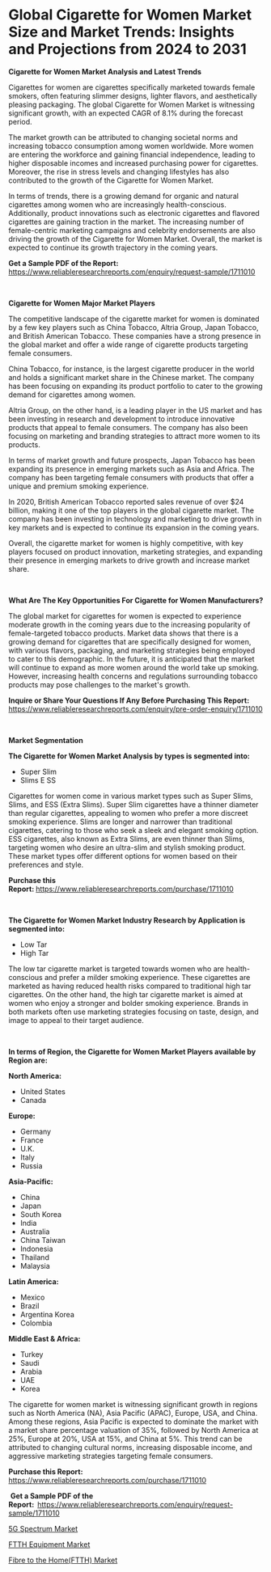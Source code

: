 <p><h1>Global Cigarette for Women Market Size and Market Trends: Insights and Projections from 2024 to 2031</h1></p><p><strong>Cigarette for Women Market Analysis and Latest Trends</strong></p>
<p><p>Cigarettes for women are cigarettes specifically marketed towards female smokers, often featuring slimmer designs, lighter flavors, and aesthetically pleasing packaging. The global Cigarette for Women Market is witnessing significant growth, with an expected CAGR of 8.1% during the forecast period. </p><p>The market growth can be attributed to changing societal norms and increasing tobacco consumption among women worldwide. More women are entering the workforce and gaining financial independence, leading to higher disposable incomes and increased purchasing power for cigarettes. Moreover, the rise in stress levels and changing lifestyles has also contributed to the growth of the Cigarette for Women Market.</p><p>In terms of trends, there is a growing demand for organic and natural cigarettes among women who are increasingly health-conscious. Additionally, product innovations such as electronic cigarettes and flavored cigarettes are gaining traction in the market. The increasing number of female-centric marketing campaigns and celebrity endorsements are also driving the growth of the Cigarette for Women Market. Overall, the market is expected to continue its growth trajectory in the coming years.</p></p>
<p><strong>Get a Sample PDF of the Report:&nbsp;</strong> <a href="https://www.reliableresearchreports.com/enquiry/request-sample/1711010">https://www.reliableresearchreports.com/enquiry/request-sample/1711010</a></p>
<p>&nbsp;</p>
<p><strong>Cigarette for Women Major Market Players</strong></p>
<p><p>The competitive landscape of the cigarette market for women is dominated by a few key players such as China Tobacco, Altria Group, Japan Tobacco, and British American Tobacco. These companies have a strong presence in the global market and offer a wide range of cigarette products targeting female consumers.</p><p>China Tobacco, for instance, is the largest cigarette producer in the world and holds a significant market share in the Chinese market. The company has been focusing on expanding its product portfolio to cater to the growing demand for cigarettes among women.</p><p>Altria Group, on the other hand, is a leading player in the US market and has been investing in research and development to introduce innovative products that appeal to female consumers. The company has also been focusing on marketing and branding strategies to attract more women to its products.</p><p>In terms of market growth and future prospects, Japan Tobacco has been expanding its presence in emerging markets such as Asia and Africa. The company has been targeting female consumers with products that offer a unique and premium smoking experience.</p><p>In 2020, British American Tobacco reported sales revenue of over $24 billion, making it one of the top players in the global cigarette market. The company has been investing in technology and marketing to drive growth in key markets and is expected to continue its expansion in the coming years.</p><p>Overall, the cigarette market for women is highly competitive, with key players focused on product innovation, marketing strategies, and expanding their presence in emerging markets to drive growth and increase market share.</p></p>
<p>&nbsp;</p>
<p><strong>What Are The Key Opportunities For Cigarette for Women Manufacturers?</strong></p>
<p><p>The global market for cigarettes for women is expected to experience moderate growth in the coming years due to the increasing popularity of female-targeted tobacco products. Market data shows that there is a growing demand for cigarettes that are specifically designed for women, with various flavors, packaging, and marketing strategies being employed to cater to this demographic. In the future, it is anticipated that the market will continue to expand as more women around the world take up smoking. However, increasing health concerns and regulations surrounding tobacco products may pose challenges to the market's growth.</p></p>
<p><strong>Inquire or Share Your Questions If Any Before Purchasing This Report:</strong> <a href="https://www.reliableresearchreports.com/enquiry/pre-order-enquiry/1711010">https://www.reliableresearchreports.com/enquiry/pre-order-enquiry/1711010</a></p>
<p>&nbsp;</p>
<p><strong>Market Segmentation</strong></p>
<p><strong>The Cigarette for Women Market Analysis by types is segmented into:</strong></p>
<p><ul><li>Super Slim</li><li>Slims E SS</li></ul></p>
<p><p>Cigarettes for women come in various market types such as Super Slims, Slims, and ESS (Extra Slims). Super Slim cigarettes have a thinner diameter than regular cigarettes, appealing to women who prefer a more discreet smoking experience. Slims are longer and narrower than traditional cigarettes, catering to those who seek a sleek and elegant smoking option. ESS cigarettes, also known as Extra Slims, are even thinner than Slims, targeting women who desire an ultra-slim and stylish smoking product. These market types offer different options for women based on their preferences and style.</p></p>
<p><strong>Purchase this Report:&nbsp;</strong><a href="https://www.reliableresearchreports.com/purchase/1711010">https://www.reliableresearchreports.com/purchase/1711010</a></p>
<p>&nbsp;</p>
<p><strong>The Cigarette for Women Market Industry Research by Application is segmented into:</strong></p>
<p><ul><li>Low Tar</li><li>High Tar</li></ul></p>
<p><p>The low tar cigarette market is targeted towards women who are health-conscious and prefer a milder smoking experience. These cigarettes are marketed as having reduced health risks compared to traditional high tar cigarettes. On the other hand, the high tar cigarette market is aimed at women who enjoy a stronger and bolder smoking experience. Brands in both markets often use marketing strategies focusing on taste, design, and image to appeal to their target audience.</p></p>
<p>&nbsp;</p>
<p><strong>In terms of Region, the Cigarette for Women Market Players available by Region are:</strong></p>
<p>
    <p> <strong> North America: </strong>
        <ul>
            <li>United States</li>
            <li>Canada</li>
        </ul>
        </p> 
    <p> <strong> Europe: </strong>
        <ul>
            <li>Germany</li>
            <li>France</li>
            <li>U.K.</li>
            <li>Italy</li>
            <li>Russia</li>
        </ul>
        </p> 
    <p> <strong> Asia-Pacific: </strong>
        <ul>
            <li>China</li>
            <li>Japan</li>
            <li>South Korea</li>
            <li>India</li>
            <li>Australia</li>
            <li>China Taiwan</li>
            <li>Indonesia</li>
            <li>Thailand</li>
            <li>Malaysia</li>
        </ul>
        </p> 
    <p> <strong> Latin America: </strong>
        <ul>
            <li>Mexico</li>
            <li>Brazil</li>
            <li>Argentina Korea</li>
            <li>Colombia</li>
        </ul>
        </p> 
    <p> <strong> Middle East & Africa: </strong>
        <ul>
            <li>Turkey</li>
            <li>Saudi</li>
            <li>Arabia</li>
            <li>UAE</li>
            <li>Korea</li>
        </ul>
    </p>
    </p>
<p><p>The cigarette for women market is witnessing significant growth in regions such as North America (NA), Asia Pacific (APAC), Europe, USA, and China. Among these regions, Asia Pacific is expected to dominate the market with a market share percentage valuation of 35%, followed by North America at 25%, Europe at 20%, USA at 15%, and China at 5%. This trend can be attributed to changing cultural norms, increasing disposable income, and aggressive marketing strategies targeting female consumers.</p></p>
<p><strong>Purchase this Report: </strong><a href="https://www.reliableresearchreports.com/purchase/1711010">https://www.reliableresearchreports.com/purchase/1711010</a></p>
<p>&nbsp;<strong>Get a Sample PDF of the Report:&nbsp;&nbsp;</strong><a href="https://www.reliableresearchreports.com/enquiry/request-sample/1711010">https://www.reliableresearchreports.com/enquiry/request-sample/1711010</a></p>
<p><strong></strong></p>
<p><p><a href="https://github.com/danielneavesallisons03mba/Market-Research-Report-List-1/blob/main/5g-spectrum-market.md">5G Spectrum Market</a></p><p><a href="https://github.com/changoleonlaverguenzanoexiste/Market-Research-Report-List-2/blob/main/ftth-equipment-market.md">FTTH Equipment Market</a></p><p><a href="https://github.com/dimitrishawkinswaynenp91rgz/Market-Research-Report-List-1/blob/main/fibre-to-the-homeftth-market.md">Fibre to the Home(FTTH) Market</a></p></p>
